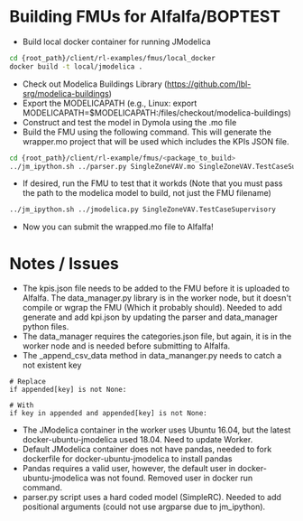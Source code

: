 # Building FMUs for Alfalfa/BOPTEST

* Build local docker container for running JModelica

```bash
cd {root_path}/client/rl-examples/fmus/local_docker
docker build -t local/jmodelica .
```

* Check out Modelica Buildings Library (https://github.com/lbl-srg/modelica-buildings)
* Export the MODELICAPATH (e.g., Linux: export MODELICAPATH=$MODELICAPATH:/files/checkout/modelica-buildings)
* Construct and test the model in Dymola using the .mo file
* Build the FMU using the following command. This will generate the wrapper.mo project that will be used which includes the KPIs JSON file.

```bash
cd {root_path}/client/rl-example/fmus/<package_to_build>
../jm_ipython.sh ../parser.py SingleZoneVAV.mo SingleZoneVAV.TestCaseSupervisory
```

* If desired, run the FMU to test that it workds (Note that you must pass the path to the modelica model to build, not just the FMU filename)
```bash
../jm_ipython.sh ../jmodelica.py SingleZoneVAV.TestCaseSupervisory
```

* Now you can submit the wrapped.mo file to Alfalfa!



# Notes / Issues

* The kpis.json file needs to be added to the FMU before it is uploaded to Alfalfa. The data_manager.py library is in the worker node, but it doesn't compile or wgrap the FMU (Which it probably should). Needed to add generate and add kpi.json by updating the parser and data_manager python files.
* The data_manager requires the categories.json file, but again, it is in the worker node and is needed before submitting to Alfalfa.
* The _append_csv_data method in data_mananger.py needs to catch a not existent key

```
# Replace 
if appended[key] is not None:

# With
if key in appended and appended[key] is not None:
```
* The JModelica container in the worker uses Ubuntu 16.04, but the latest docker-ubuntu-jmodelica used 18.04. Need to update Worker. 
* Default JModelica container does not have pandas, needed to fork dockerfile for docker-ubuntu-jmodelica to install pandas
* Pandas requires a valid user, however, the default user in docker-ubuntu-jmodelica was not found. Removed user in docker run command.
* parser.py script uses a hard coded model (SimpleRC). Needed to add positional arguments (could not use argparse due to jm_ipython).

